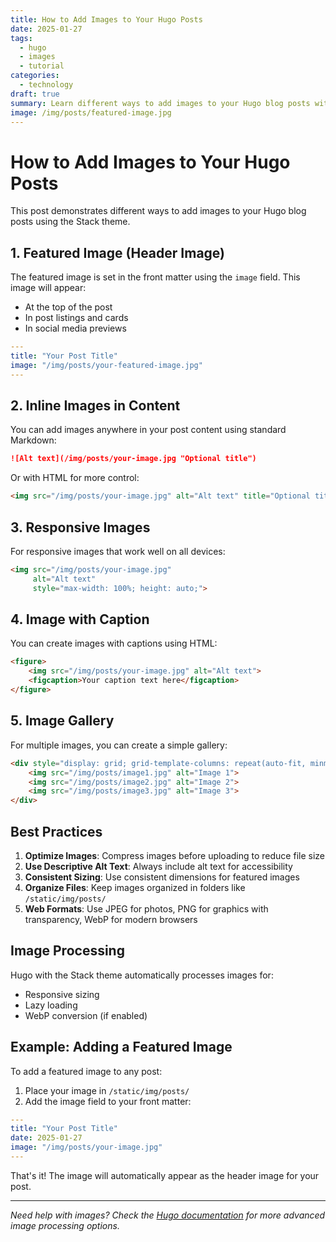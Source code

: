 ```yaml
---
title: How to Add Images to Your Hugo Posts
date: 2025-01-27
tags:
  - hugo
  - images
  - tutorial
categories:
  - technology
draft: true
summary: Learn different ways to add images to your Hugo blog posts with the Stack theme.
image: /img/posts/featured-image.jpg
---
```


# How to Add Images to Your Hugo Posts

This post demonstrates different ways to add images to your Hugo blog posts using the Stack theme.

## 1. Featured Image (Header Image)

The featured image is set in the front matter using the `image` field. This image will appear:
- At the top of the post
- In post listings and cards
- In social media previews

```yaml
---
title: "Your Post Title"
image: "/img/posts/your-featured-image.jpg"
---
```

## 2. Inline Images in Content

You can add images anywhere in your post content using standard Markdown:

```markdown
![Alt text](/img/posts/your-image.jpg "Optional title")
```

Or with HTML for more control:

```html
<img src="/img/posts/your-image.jpg" alt="Alt text" title="Optional title" width="500">
```

## 3. Responsive Images

For responsive images that work well on all devices:

```html
<img src="/img/posts/your-image.jpg" 
     alt="Alt text" 
     style="max-width: 100%; height: auto;">
```

## 4. Image with Caption

You can create images with captions using HTML:

```html
<figure>
    <img src="/img/posts/your-image.jpg" alt="Alt text">
    <figcaption>Your caption text here</figcaption>
</figure>
```

## 5. Image Gallery

For multiple images, you can create a simple gallery:

```html
<div style="display: grid; grid-template-columns: repeat(auto-fit, minmax(200px, 1fr)); gap: 10px;">
    <img src="/img/posts/image1.jpg" alt="Image 1">
    <img src="/img/posts/image2.jpg" alt="Image 2">
    <img src="/img/posts/image3.jpg" alt="Image 3">
</div>
```

## Best Practices

1. **Optimize Images**: Compress images before uploading to reduce file size
2. **Use Descriptive Alt Text**: Always include alt text for accessibility
3. **Consistent Sizing**: Use consistent dimensions for featured images
4. **Organize Files**: Keep images organized in folders like `/static/img/posts/`
5. **Web Formats**: Use JPEG for photos, PNG for graphics with transparency, WebP for modern browsers

## Image Processing

Hugo with the Stack theme automatically processes images for:
- Responsive sizing
- Lazy loading
- WebP conversion (if enabled)

## Example: Adding a Featured Image

To add a featured image to any post:

1. Place your image in `/static/img/posts/`
2. Add the image field to your front matter:

```yaml
---
title: "Your Post Title"
date: 2025-01-27
image: "/img/posts/your-image.jpg"
---
```

That's it! The image will automatically appear as the header image for your post.

---

*Need help with images? Check the [Hugo documentation](https://gohugo.io/content-management/image-processing/) for more advanced image processing options.*
